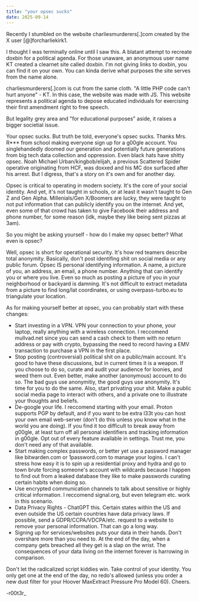 ```yaml
---
title: "your opsec sucks"
date: 2025-09-14
---
```

Recently I stumbled on the website charliesmurderers[.]com created by the X user [@]forcharliekirk1.

I thought I was terminally online until I saw this. A blatant attempt to recreate doxbin for a political agenda. For those unaware, an anonymous user name KT created a clearnet site called doxbin. I'm not giving links to doxbin, you can find it on your own. You can kinda derive what purposes the site serves from the name alone. 

charliesmurderers[.]com is cut from the same cloth. "A little PHP code can't hurt anyone" - KT. 
In this case, the website was made with JS. This website represents a political agenda to depose educated individuals for exercising their first amendment right to free speech.

But legality grey area and "for educational purposes" aside, it raises a bigger societial issue.

Your opsec sucks. But truth be told, everyone's opsec sucks. 
Thanks Mrs. R*** from school making everyone sign up for a g00gle account. You singlehandedly doomed our generation and potentially future generations from big tech data collection and oppression. Even black hats have shitty opsec. Noah Michael Urban/kingbob/elijah, a previous Scattered Spider operative originating from HCF, was doxxed and his MC dox surfaced after his arrest. But I digress, that's a story on it's own and for another day.

Opsec is critical to operating in modern society. It's the core of your social identity. And yet, it's not taught in schools, or at least it wasn't taught to Gen Z and Gen Alpha. Millenials/Gen X/Boomers are lucky, they were taught to not put information that can publicly identify you on the internet. And yet, even some of that crowd has taken to give Facebook their address and phone number, for some reason (idk, maybe they like being sent pizzas at 3am).

So you might be asking yourself - how do I make my opsec better? What even is opsec?

Well, opsec is short for operational security. It's how red teamers describe total anonymity. Basically, don't post identifing shit on social media or any public forum. 
Opsec IS personal identifying information. A name, a picture of you, an address, an email, a phone number. Anything that can identify you or where you live. Even so much as posting a picture of you in your neighborhood or backyard is damning. It's not difficult to extract metadata from a picture to find long/lat coordinates, or using overpass-turbo.eu to triangulate your location.

As for making yourself better at opsec, you can probably start with these changes:
- Start investing in a VPN. VPN your connection to your phone, your laptop, really anything with a wireless connection. I reccomend mullvad.net since you can send a cash check to them with no return address or pay with crypto, bypassing the need to record having a EMV transaction to purchase a VPN in the first place.
- Stop posting (controversial) political shit on a public/main account. It's good to have these discussions, but in current times it is a weapon. If you choose to do so, curate and audit your audience for loonies, and weed them out. Even better, make another (anonymous) account to do so. The bad guys use anonymitiy, the good guys use anonymity. It's time for you to do the same. Also, start privating your shit. Make a public social media page to interact with others, and a private one to illustrate your thoughts and beliefs.
- De-google your life. I reccomend starting with your email. Proton supports PGP by default, and if you want to be extra l33t you can host your own email web-server (don't do this unless you know what in the world you are doing). If you find it too difficult to break away from g00gle, at least turn off all personal identifiers and tracking information in g00gle. Opt out of every feature available in settings. Trust me, you don't need any of that available.
- Start making complex passwords, or better yet use a password manager like bitwarden.com or 1password.com to manage your logins. I can't stress how easy it is to spin up a residential proxy and hydra and go to town brute forcing someone's account with wildcards because I happen to find out from a leaked database they like to make passwords curating certain habits when doing so.
- Use encrypted communication channels to talk about sensitive or highly critical information. I reccomend signal.org, but even telegram etc. work in this scenario.
- Data Privacy Rights - ChatGPT this. Certain states within the US and even outside the US certain countries have data privacy laws. If possible, send a GDPR/CCPA/VDCPA/etc. request to a website to remove your personal information. That can go a long way.
- Signing up for services/websites puts your data in their hands. Don't overshare more than you need to. At the end of the day, when a company gets breached all they get is a slap on the wrist. The consequences of your data living on the internet forever is harrowing in comparison. 

Don't let the radicalized script kiddies win. Take control of your identity. You only get one at the end of the day, no redo's allowed (unless you order a new dust filter for your Hoover MaxExtract Pressure Pro Model 60). Cheers.


-r00t3r_
